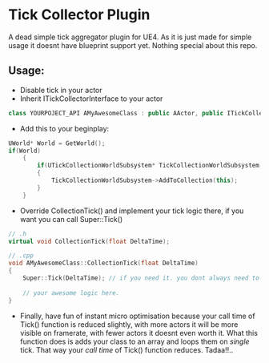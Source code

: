# Tick Collector Plugin

A dead simple tick aggregator plugin for UE4. As it is just made for simple usage it doesnt have blueprint support yet. Nothing special about this repo.

<h2>Usage:</h2>

- Disable tick in your actor
- Inherit ITickCollectorInterface to your actor

```cpp
class YOURPOJECT_API AMyAwesomeClass : public AActor, public ITickCollectorInterface
```

- Add this to your beginplay:

```cpp
UWorld* World = GetWorld();
if(World)
    {
        if(UTickCollectionWorldSubsystem* TickCollectionWorldSubsystem = World->GetSubsystem<UTickCollectionWorldSubsystem>())
        {
            TickCollectionWorldSubsystem->AddToCollection(this);
        }
    }
 ```

- Override CollectionTick() and implement your tick logic there, if you want you can call Super::Tick()

```cpp
// .h
virtual void CollectionTick(float DeltaTime);

// .cpp
void AMyAwesomeClass::CollectionTick(float DeltaTime)
{
    Super::Tick(DeltaTime); // if you need it. you dont always need to call it.
    
    // your awesome logic here.
}
 ```

- Finally, have fun of instant micro optimisation because your call time of Tick() function is reduced slightly, with more actors it will be more visible on framerate, with fewer actors it doesnt even worth it. What this function does is adds your class to an array and loops them on *single* tick. That way your *call time* of Tick() function reduces. Tadaa!!..

